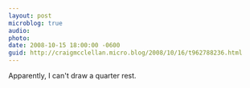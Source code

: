 ```yaml
---
layout: post
microblog: true
audio: 
photo: 
date: 2008-10-15 18:00:00 -0600
guid: http://craigmcclellan.micro.blog/2008/10/16/t962788236.html
---
```

Apparently, I can't draw a quarter rest.
